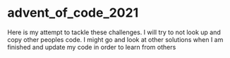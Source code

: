 # advent_of_code_2021

Here is my attempt to tackle these challenges.
I will try to not look up and copy other peoples code. I might go and look at other solutions when I am finished and update my code in order to learn from others

